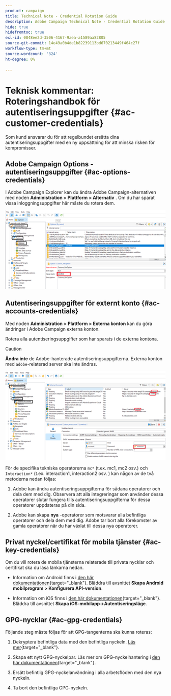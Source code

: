```yaml
---
product: campaign
title: Technical Note - Credential Rotation Guide
description: Adobe Campaign Technical Note - Credential Rotation Guide
hide: true
hidefromtoc: true
exl-id: 0848ee2d-3506-4167-9aea-a1589aa82805
source-git-commit: 14e49a0b4de1b82239113bd670213449f464c27f
workflow-type: tm+mt
source-wordcount: '324'
ht-degree: 0%

---
```


# Teknisk kommentar: Roteringshandbok för autentiseringsuppgifter {#ac-customer-credentials}

Som kund ansvarar du för att regelbundet ersätta dina autentiseringsuppgifter med en ny uppsättning för att minska risken för kompromisser.

## Adobe Campaign Options - autentiseringsuppgifter {#ac-options-credentials}

I Adobe Campaign Explorer kan du ändra Adobe Campaign-alternativen med noden **Administration > Plattform > Alternativ** . Om du har sparat vissa inloggningsuppgifter här måste du rotera dem.

![](assets/technote-2.png)

## Autentiseringsuppgifter för externt konto {#ac-accounts-credentials}

Med noden **Administration > Plattform > Externa konton** kan du göra ändringar i Adobe Campaign externa konton.

Rotera alla autentiseringsuppgifter som har sparats i de externa kontona.

>[!CAUTION]
>
>**Ändra inte** de Adobe-hanterade autentiseringsuppgifterna. Externa konton med `adobe`-relaterad server ska inte ändras.

![](assets/technote-1.png)

För de specifika tekniska operatorerna `mc*` (t.ex. mc1, mc2 osv.) och `Interaction*` (t.ex. interaction1, interaction2 osv. ) kan någon av de två metoderna nedan följas:

1. Adobe kan ändra autentiseringsuppgifterna för sådana operatorer och dela dem med dig. Observera att alla integreringar som använder dessa operatorer slutar fungera tills autentiseringsuppgifterna för dessa operatorer uppdateras på din sida.

1. Adobe kan skapa **nya** -operatorer som motsvarar alla befintliga operatorer och dela dem med dig. Adobe tar bort alla förekomster av gamla operatorer när du har växlat till dessa nya operatorer.


## Privat nyckel/certifikat för mobila tjänster  {#ac-key-credentials}

Om du vill rotera de mobila tjänsterna relaterade till privata nycklar och certifikat ska du läsa länkarna nedan.

* Information om Android finns i [den här dokumentationen](https://experienceleague.adobe.com/en/docs/campaign-classic/using/sending-messages/sending-push-notifications/configure-the-mobile-app/configuring-the-mobile-application-android){target="_blank"}.
Bläddra till avsnittet **Skapa Android mobilprogram > Konfigurera API-version**.

* Information om iOS finns i [den här dokumentationen](https://experienceleague.adobe.com/en/docs/campaign-classic/using/sending-messages/sending-push-notifications/configure-the-mobile-app/configuring-the-mobile-application){target="_blank"}.
Bläddra till avsnittet **Skapa iOS-mobilapp->Autentiseringsläge**.

## GPG-nycklar {#ac-gpg-credentials}

Följande steg måste följas för att GPG-tangenterna ska kunna roteras:

1. Dekryptera befintliga data med den befintliga nyckeln. [Läs mer](https://experienceleague.adobe.com/en/docs/control-panel/using/instances-settings/gpg-keys-management#decrypting-data){target="_blank"}.

1. Skapa ett nytt GPG-nyckelpar. Läs mer om GPG-nyckelhantering i [den här dokumentationen](https://experienceleague.adobe.com/en/docs/control-panel/using/instances-settings/gpg-keys-management#decrypting-data){target="_blank"}.

1. Ersätt befintlig GPG-nyckelanvändning i alla arbetsflöden med den nya nyckeln.

1. Ta bort den befintliga GPG-nyckeln.
